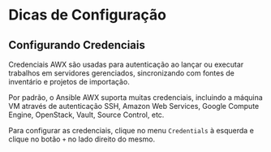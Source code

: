 Dicas de Configuração
===========================================


Configurando Credenciais
-----------------------------

Credenciais AWX são usadas para autenticação ao lançar ou executar trabalhos em  servidores gerenciados, sincronizando com fontes de inventário e projetos de importação.

Por padrão, o Ansible AWX suporta muitas credenciais, incluindo a máquina VM através de autenticação SSH, Amazon Web Services, Google Compute Engine, OpenStack, Vault, Source Control, etc.

Para configurar as credenciais, clique no menu `Credentials` à esquerda e clique no botão `+` no lado direito do mesmo.


